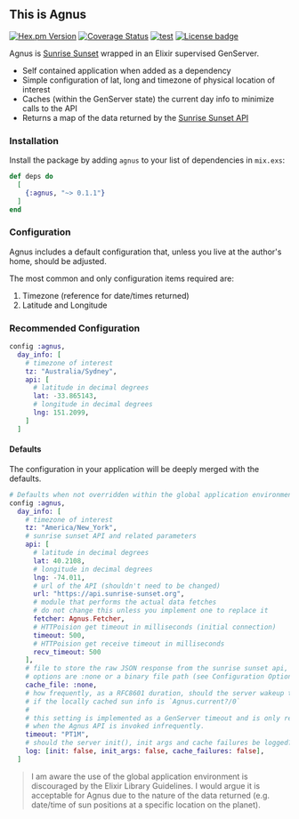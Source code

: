 ## This is Agnus

[![Hex.pm Version](http://img.shields.io/hexpm/v/agnus.svg?style=flat)](https://hex.pm/packages/agnus)
[![Coverage Status](https://coveralls.io/repos/github/TimHughey/agnus/badge.svg?branch=master)](https://coveralls.io/github/TimHughey/agnus?branch=master)
[![test](https://github.com/TimHughey/agnus/actions/workflows/test.yaml/badge.svg)](https://github.com/TimHughey/agnus/actions/workflows/test.yaml)
[![License badge](https://img.shields.io/hexpm/l/agnus.svg)](https://github.com/TimHughey/agnus/blob/master/LICENSE.md)

Agnus is [Sunrise Sunset](https://sunrise-sunset.org) wrapped in an Elixir supervised GenServer.

- Self contained application when added as a dependency
- Simple configuration of lat, long and timezone of physical location of interest
- Caches (within the GenServer state) the current day info to minimize calls to the API
- Returns a map of the data returned by the [Sunrise Sunset API](https://sunrise-sunset.org/api)

### Installation

Install the package by adding `agnus` to your list of dependencies in `mix.exs`:

```elixir
def deps do
  [
    {:agnus, "~> 0.1.1"}
  ]
end
```

### Configuration

Agnus includes a default configuration that, unless you live at the author's
home, should be adjusted.

The most common and only configuration items required are:

1. Timezone (reference for date/times returned)
2. Latitude and Longitude

### Recommended Configuration

```elixir
config :agnus,
  day_info: [
    # timezone of interest
    tz: "Australia/Sydney",
    api: [
      # latitude in decimal degrees
      lat: -33.865143,
      # longitude in decimal degrees
      lng: 151.2099,
    ]
  ]
```

#### Defaults

The configuration in your application will be deeply merged with the defaults.

```elixir
# Defaults when not overridden within the global application environment
config :agnus,
  day_info: [
    # timezone of interest
    tz: "America/New_York",
    # sunrise sunset API and related parameters
    api: [
      # latitude in decimal degrees
      lat: 40.2108,
      # longitude in decimal degrees
      lng: -74.011,
      # url of the API (shouldn't need to be changed)
      url: "https://api.sunrise-sunset.org",
      # module that performs the actual data fetches
      # do not change this unless you implement one to replace it
      fetcher: Agnus.Fetcher,
      # HTTPoision get timeout in milliseconds (initial connection)
      timeout: 500,
      # HTTPoision get receive timeout in milliseconds
      recv_timeout: 500
    ],
    # file to store the raw JSON response from the sunrise sunset api, if desired.
    # options are :none or a binary file path (see Configuration Options)
    cache_file: :none,
    # how frequently, as a RFC8601 duration, should the server wakeup to check
    # if the locally cached sun info is `Agnus.current?/0`
    #
    # this setting is implemented as a GenServer timeout and is only relevant
    # when the Agnus API is invoked infrequently.
    timeout: "PT1M",
    # should the server init(), init args and cache failures be logged?
    log: [init: false, init_args: false, cache_failures: false],
  ]
```

> I am aware the use of the global application environment is discouraged
> by the Elixir Library Guidelines. I would argue it is acceptable for Agnus
> due to the nature of the data returned (e.g. date/time of sun positions
> at a specific location on the planet).
